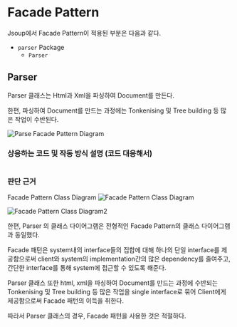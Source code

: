 # Facade Pattern

Jsoup에서 Facade Pattern이 적용된 부분은 다음과 같다.
- `parser` Package
  - `Parser`

## Parser

Parser 클래스는 Html과 Xml을 파싱하여 Document를 만든다.

한편, 파싱하여 Document를 만드는 과정에는 Tonkenising 및 Tree building 등 많은 작업이 수반된다.

![Parse Facade Pattern Diagram](https://user-images.githubusercontent.com/47529632/70218827-13e4b180-1787-11ea-8343-d581a8171055.jpg)

### 상응하는 코드 및 작동 방식 설명 (코드 대응해서)

``` java 

```


### 판단 근거

Facade Pattern Class Diagram
![Facade Pattern Class Diagram](https://user-images.githubusercontent.com/47529632/70218815-0fb89400-1787-11ea-9a5e-eb7bc5d2da10.PNG)

![Facade Pattern Class Diagram2](https://user-images.githubusercontent.com/47529632/70219091-8e153600-1787-11ea-8e5c-912054e03827.PNG)

한편, Parser 의 클래스 다이어그램은 전형적인 Facade Pattern의 클래스 다이어그램과 동일했다.

Facade 패턴은 system내의 interface들의 집합에 대해 하나의 단일 interface를 제공함으로써 client와 system의 implementation간의 많은 dependency를 줄여주고, 간단한 interface를 통해 system에 접근할 수 있도록 해준다.

Parser 클래스 또한 html, xml을 파싱하여 Document를 만드는 과정에 수반되는 Tonkenising 및 Tree building 등 많은 작업을 single interface로 묶어 Client에게 제공함으로써 Facade 패턴의 이득을 취한다.

따라서 Parser 클래스의 경우, Facade 패턴을 사용한 것은 적절하다.

